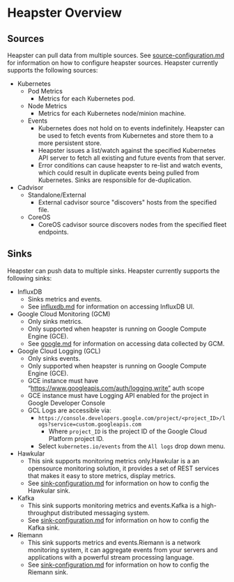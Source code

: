 Heapster Overview
===================

## Sources
Heapster can pull data from multiple sources. See [source-configuration.md](source-configuration.md) for information on how to configure heapster sources. Heapster currently supports the following sources:
* Kubernetes
  * Pod Metrics
    * Metrics for each Kubernetes pod.
  * Node Metrics
    * Metrics for each Kubernetes node/minion machine.
  * Events
    * Kubernetes does not hold on to events indefinitely. Heapster can be used to fetch events from Kubernetes and store them to a more persistent store.
    * Heapster issues a list/watch against the specified Kubernetes API server to fetch all existing and future events from that server.
    * Error conditions can cause heapster to re-list and watch events, which could result in duplicate events being pulled from Kubernetes. Sinks are responsible for de-duplication.
* Cadvisor
  * Standalone/External
    * External cadvisor source "discovers" hosts from the specified file.
  * CoreOS
    * CoreOS cadvisor source discovers nodes from the specified fleet endpoints.

## Sinks
Heapster can push data to multiple sinks. Heapster currently supports the following sinks:
* InfluxDB
  * Sinks metrics and events.
  * See [influxdb.md](influxdb.md) for information on accessing InfluxDB UI.
* Google Cloud Monitoring (GCM)
  * Only sinks metrics.
  * Only supported when heapster is running on Google Compute Engine (GCE).
  * See [google.md](google.md) for information on accessing data collected by GCM.
* Google Cloud Logging (GCL)
  * Only sinks events.
  * Only supported when heapster is running on Google Compute Engine (GCE).
  * GCE instance must have “https://www.googleapis.com/auth/logging.write” auth scope
  * GCE instance must have Logging API enabled for the project in Google Developer Console
  * GCL Logs are accessible via:
    * `https://console.developers.google.com/project/<project_ID>/logs?service=custom.googleapis.com`
      * Where `project_ID` is the project ID of the Google Cloud Platform project ID.
    * Select `kubernetes.io/events` from the `All logs` drop down menu.
* Hawkular
  * This sink supports monitoring metrics only.Hawkular is a an opensource monitoring solution, 
    it provides a set of REST services that makes it easy to store metrics, display metrics.
  * See [sink-configuration.md](https://github.com/kubernetes/heapster/blob/master/docs/sink-configuration.md#hawkular-metrics) for information on how to config the Hawkular sink.
* Kafka
  * This sink supports monitoring metrics and events.Kafka is a high-throughput distributed messaging system.
  * See [sink-configuration.md](https://github.com/kubernetes/heapster/blob/master/docs/sink-configuration.md#kafka) for information on how to config the Kafka sink.
* Riemann
  * This sink supports metrics and events.Riemann is a network monitoring system, 
    it can aggregate events from your servers and applications with a powerful stream processing language.
  * See [sink-configuration.md](https://github.com/kubernetes/heapster/blob/master/docs/sink-configuration.md#riemann) for information on how to config the Riemann sink.
